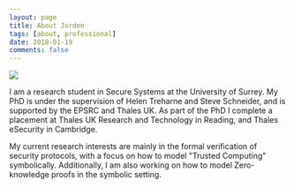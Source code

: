 ```yaml
---
layout: page
title: About Jorden
tags: [about, professional]
date: 2018-01-19
comments: false
---
```


<img src="{{ site.authorpic }}" class="author-photo">

I am a research student in Secure Systems at the University of Surrey. My PhD is
under the supervision of Helen Treharne and Steve Schneider, and is supported by
the EPSRC and Thales UK. As part of the PhD I complete a placement at Thales
UK Research and Technology in Reading, and Thales eSecurity in Cambridge.

My current research interests are mainly in the formal verification of security
protocols, with a focus on how to model "Trusted Computing" symbolically.
Additionally, I am also working on how to model Zero-knowledge proofs in the
symbolic setting. 
